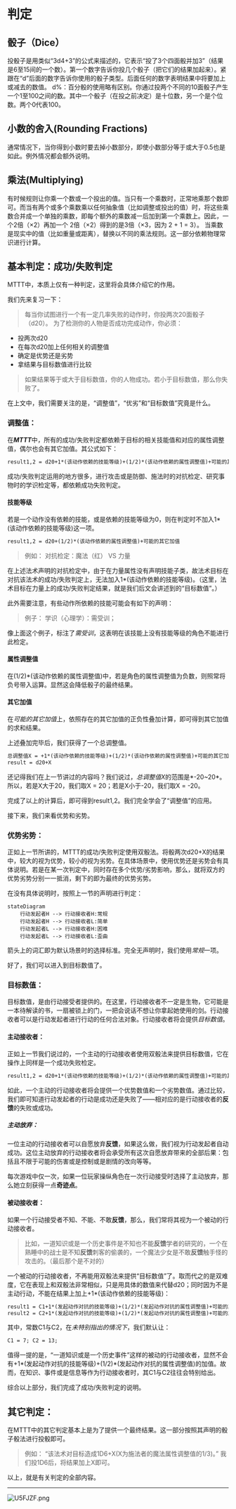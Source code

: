 # 判定


## 骰子（Dice）

投骰子是用类似“3d4+3”的公式来描述的，它表示“投了3个四面骰并加3”（结果是6至15间的一个数）。第一个数字告诉你投几个骰子（把它们的结果加起来）。紧跟在“d”后面的数字告诉你使用的骰子类型。后面任何的数字表明结果中将要加上或减去的数值。
d%：百分骰的使用略有区别。你通过投两个不同的10面骰子产生一个1至100之间的数。其中一个骰子（在投之前决定）是十位数，另一个是个位数。两个0代表100。

## 小数的舍入(Rounding Fractions)

通常情况下，当你得到小数时要去掉小数部分，即使小数部分等于或大于0.5也是如此。例外情况都会额外说明。

## 乘法(Multiplying)

有时候规则让你乘一个数或一个投出的值。当只有一个乘数时，正常地乘那个数即可。而当有两个或多个乘数乘以任何抽象值（比如调整或投出的值）时，将这些乘数合并成一个单独的乘数，即每个额外的乘数减一后加到第一个乘数上。因此，一个2倍（×2）再加一个 2倍（×2）得到的是3倍（×3，因为 2 + 1 = 3）。
当乘数是现实中的值（比如重量或距离），替换以不同的乘法规则。这一部分依赖物理常识进行计算。


## 基本判定：成功/失败判定

MTTT中，本质上仅有一种判定，这里将会具体介绍它的作用。

我们先来复习一下：

>每当你试图进行一个有一定几率失败的动作时，你投两次20面骰子（d20）。
为了检测你的人物是否成功完成动作，你必须：
* 投两次d20
* 在每次d20加上任何相关的调整值
* 确定是优势还是劣势
* 拿结果与目标数值进行比较
>如果结果等于或大于目标数值，你的人物成功。若小于目标数值，那么你失败了。

在上文中，我们需要关注的是，“调整值”，“优劣”和“目标数值”究竟是什么。

### 调整值：

在***MTTT***中，所有的成功/失败判定都依赖于目标的相关技能值和对应的属性调整值，偶尔也会有其它加值。其公式如下：
```tex
result1,2 = d20+1*(该动作依赖的技能等级)+(1/2)*(该动作依赖的属性调整值)+可能的其它加值
```
成功/失败判定运用的地方很多，进行攻击或是防御、施法时的对抗检定、研究事物时的学识检定等，都依赖成功失败判定。

#### 技能等级

若是一个动作没有依赖的技能，或是依赖的技能等级为0，则在判定时不加入1\*(该动作依赖的技能等级)这一项。
```tex
result1,2 = d20+(1/2)*(该动作依赖的属性调整值)+可能的其它加值
```

>例如：
对抗检定：魔法（红） VS 力量

在上述法术声明的对抗检定中，由于在力量属性没有声明技能子类，故法术目标在对抗该法术的成功/失败判定上，无法加入1\*(该动作依赖的技能等级)。（这里，法术目标在力量上的成功/失败判定结果，就是我们后文会讲述到的“目标数值”。）

此外需要注意，有些动作所依赖的技能可能会有如下的声明：

>例子：
学识（心理学）：需受训；

像上面这个例子，标注了*需受训*，这表明在该技能上没有技能等级的角色不能进行此检定。

#### 属性调整值

在(1/2)\*(该动作依赖的属性调整值)中，若是角色的属性调整值为负数，则照常将负号带入运算。显然这会降低骰子的最终结果。

#### 其它加值

在*可能的其它加值*上，依照存在的其它加值的正负性叠加计算，即可得到其它加值的求和结果。

上述叠加完毕后，我们获得了一个总调整值。

```tex
总调整值X = +1*(该动作依赖的技能等级)+(1/2)*(该动作依赖的属性调整值)+可能的其它加值;
result = d20+X
```

还记得我们在上一节讲过的内容吗？我们说过，*总调整值X*的范围是*-20~20*。所以，若是X大于20，我们取X = 20；若是X小于-20，我们取X = -20。

完成了以上的计算后，即可得到result1,2。我们完全学会了“调整值”的应用。

接下来，我们来看优势和劣势。

### 优势劣势：

正如上一节所讲的，MTTT的成功/失败判定使用双骰法。将骰两次d20+X的结果中，较大的视为优势，较小的视为劣势。在具体场景中，使用优势还是劣势会有具体说明。若是在某一次判定中，同时存在多个优势/劣势影响，那么，就将双方的优势劣势分别一一抵消，剩下的即为最终的优势劣势。

在没有具体说明时，按照上一节的声明进行判定：

```mermaid
stateDiagram
	行动发起者H --> 行动接收者H:常规
	行动发起者H --> 行动接收者L:简单
	行动发起者L --> 行动接收者H:困难
	行动发起者L --> 行动接收者L:歪曲
```

箭头上的词汇即为默认场景时的选择标准。完全无声明时，我们使用*常规*一项。

好了，我们可以进入到目标数值了。


### 目标数值：

目标数值，是由行动接受者提供的。在这里，行动接收者不一定是生物，它可能是一本待解读的书，一扇被锁上的门，一把会说话不想让你拿起她使用的剑。行动接收者可以是行动发起者进行行动的任何合法对象。行动接收者将会提供*目标数值*。

#### 主动接收者：

正如上一节我们说过的，一个主动的行动接收者使用双骰法来提供目标数值，它在操作上同样是一个成功失败检定。

```tex
result1,2 = d20+1*(该动作依赖的技能等级)+(1/2)*(该动作依赖的属性调整值)+可能的其它加值
```

如此，一个主动的行动接收者将会提供一个优势数值和一个劣势数值。通过比较，我们即可知道行动发起者的行动是成功还是失败了——相对应的是行动接收者的**反馈**的失败或成功。

##### 主动放弃：
一位主动的行动接收者可以自愿放弃**反馈**，如果这么做，我们视为行动发起者自动成功。这位主动放弃的行动接收者将会承受所有这次自愿放弃带来的全部后果：包括且不限于可能的伤害或是控制或是剧情的改向等等。

每次游戏中仅一次，如果一位玩家操纵角色在一次行动接受时选择了主动放弃，那么她立刻获得一点**奇迹点**。


#### 被动接收者：

如果一个行动接受者不知、不能、不敢**反馈**，那么，我们常将其视为一个被动的行动接收者。

>比如，一道知识或是一个历史事件是不知也不能**反馈**学者的研究的，一个在熟睡中的战士是不知**反馈**刺客的偷袭的，一个魔法少女是不敢**反馈**触手怪的攻击的。（最后那个是不对的）

一个被动的行动接收者，不再能用双骰法来提供“目标数值”了。取而代之的是双难度，它在表现上和双骰法非常相似，只是用具体的数值来代替d20；同时因为不是主动行动，不能在结果上加上+1\*(该动作依赖的技能等级)：

```tex
result1 = C1+1*(发起动作对抗的技能等级)+(1/2)*(发起动作对抗的属性调整值)+可能的其它加值
result2 = C2+1*(发起动作对抗的技能等级)+(1/2)*(发起动作对抗的属性调整值)+可能的其它加值
```

其中，常数C1与C2，在*未特别指出的情况下*，我们默认让：

```tex
C1 = 7; C2 = 13;
```

值得一提的是，“一道知识或是一个历史事件”这样的被动的行动接收者，显然不会有+1\*(发起动作对抗的技能等级)+(1/2)\*(发起动作对抗的属性调整值)的加值。故而，在知识、事件或是信息等作为行动接收者时，其C1与C2往往会特别给出。


综合以上部分，我们完成了成功/失败判定的说明。



## 其它判定：

在MTTT中的其它判定基本上是为了提供一个最终结果。这一部分按照其声明的骰子骰法进行投骰即可。

>例如：
“该法术对目标造成1D6+X(X为施法者的魔法属性调整值的1/3)。”
我们投1D6后，将结果加上X即可。


以上，就是有关判定的全部内容。

***

<img src="https://s1.ax1x.com/2020/07/20/U5FJZF.png" alt="U5FJZF.png" border="0" />






